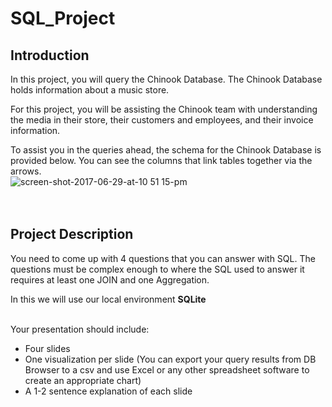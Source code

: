 # SQL_Project
## Introduction<br>
In this project, you will query the Chinook Database. The Chinook Database holds information about a music store.<br>

For this project, you will be assisting the Chinook team with understanding the media in their store, their customers and employees, and their invoice information.<br>

To assist you in the queries ahead, the schema for the Chinook Database is provided below. You can see the columns that link tables together via the arrows.<br>
![screen-shot-2017-06-29-at-10 51 15-pm](https://user-images.githubusercontent.com/105606815/189480754-e2a9740a-219d-494b-8bb9-31b2e6182dc4.png)
<br>
<br>
<br>

## Project Description
You need to come up with 4 questions that you can answer with SQL. The questions must be complex enough to where the SQL used to answer it requires at least one JOIN and one Aggregation.

In this we will use our local environment <b>SQLite</b>
<br>
<br>

Your presentation should include:
- Four slides
- One visualization per slide (You can export your query results from DB Browser to a csv and use Excel or any other spreadsheet software to create an appropriate chart)
- A 1-2 sentence explanation of each slide

